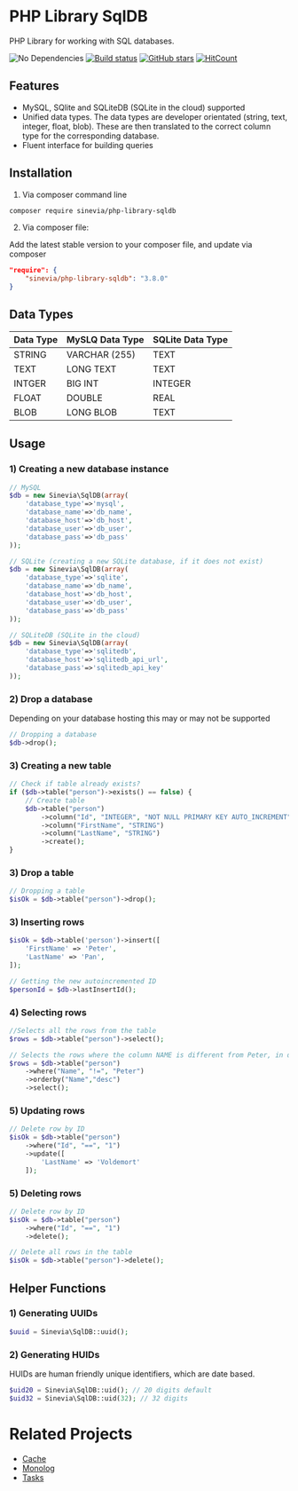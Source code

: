 # PHP Library SqlDB

PHP Library for working with SQL databases.

![No Dependencies](https://img.shields.io/badge/no-dependencies-success.svg)
[![Build status][build-status-master-image]][build-status-master]
[![GitHub stars](https://img.shields.io/github/stars/Sinevia/php-library-sqldb.svg?style=social&label=Star&maxAge=2592000)](https://GitHub.com/Sinevia/php-library-sqldb/stargazers/)
[![HitCount](http://hits.dwyl.io/Sinevia/badges.svg)](http://hits.dwyl.io/Sinevia/badges)

[build-status-master]: https://travis-ci.com/Sinevia/php-library-sqldb
[build-status-master-image]: https://api.travis-ci.com/Sinevia/php-library-sqldb.svg?branch=master

## Features ##
- MySQL, SQlite and SQLiteDB (SQLite in the cloud) supported
- Unified data types. The data types are developer orientated (string, text, integer, float, blob). These are then translated to the correct column type for the corresponding database.
- Fluent interface for building queries

## Installation ##

1) Via composer command line
```sh
composer require sinevia/php-library-sqldb
```

2) Via composer file:

Add the latest stable version to your composer file, and update via composer

```json
"require": {
    "sinevia/php-library-sqldb": "3.8.0"
}
```

## Data Types ##

| Data Type | MySLQ Data Type | SQLite Data Type |
|-----------|-----------------|------------------|
| STRING    | VARCHAR (255)   | TEXT             |
| TEXT      | LONG TEXT       | TEXT             |
| INTGER    | BIG INT         | INTEGER          |
| FLOAT     | DOUBLE          | REAL             |
| BLOB      | LONG BLOB       | TEXT             |



## Usage ##

### 1) Creating a new database instance ###


```php
// MySQL
$db = new Sinevia\SqlDB(array(
    'database_type'=>'mysql',
    'database_name'=>'db_name',
    'database_host'=>'db_host',
    'database_user'=>'db_user',
    'database_pass'=>'db_pass'
));

// SQLite (creating a new SQLite database, if it does not exist)
$db = new Sinevia\SqlDB(array(
    'database_type'=>'sqlite',
    'database_name'=>'db_name',
    'database_host'=>'db_host',
    'database_user'=>'db_user',
    'database_pass'=>'db_pass'
));

// SQLiteDB (SQLite in the cloud)
$db = new Sinevia\SqlDB(array(
    'database_type'=>'sqlitedb',
    'database_host'=>'sqlitedb_api_url',
    'database_pass'=>'sqlitedb_api_key'
));
```

### 2) Drop a database ###

Depending on your database hosting this may or may not be supported

```php
// Dropping a database
$db->drop();
```

### 3) Creating a new table ###

```php
// Check if table already exists?
if ($db->table("person")->exists() == false) {
    // Create table
    $db->table("person")
        ->column("Id", "INTEGER", "NOT NULL PRIMARY KEY AUTO_INCREMENT")
        ->column("FirstName", "STRING")
        ->column("LastName", "STRING")
        ->create();
}
```

### 3) Drop a table ###

```php
// Dropping a table
$isOk = $db->table("person")->drop();
```

### 3) Inserting rows ###

```php
$isOk = $db->table('person')->insert([
    'FirstName' => 'Peter',
    'LastName' => 'Pan',
]);

// Getting the new autoincremented ID
$personId = $db->lastInsertId();
```


### 4) Selecting rows ###

```php
//Selects all the rows from the table
$rows = $db->table("person")->select();

// Selects the rows where the column NAME is different from Peter, in descending order
$rows = $db->table("person")
    ->where("Name", "!=", "Peter")
    ->orderby("Name","desc")
    ->select();
```

### 5) Updating rows ###

```php
// Delete row by ID
$isOk = $db->table("person")
    ->where("Id", "==", "1")
    ->update([
        'LastName' => 'Voldemort'
    ]);
```

### 5) Deleting rows ###

```php
// Delete row by ID
$isOk = $db->table("person")
    ->where("Id", "==", "1")
    ->delete();

// Delete all rows in the table
$isOk = $db->table("person")->delete();
```

## Helper Functions ##

### 1) Generating UUIDs ###

```php
$uuid = Sinevia\SqlDB::uuid();
```

### 2) Generating HUIDs ###

HUIDs are human friendly unique identifiers, which are date based.

```php
$uid20 = Sinevia\SqlDB::uid(); // 20 digits default
$uid32 = Sinevia\SqlDB::uid(32); // 32 digits
```

# Related Projects #

- [Cache](https://github.com/Sinevia/php-library-sqldb-cache)
- [Monolog](https://github.com/Sinevia/php-library-sqldb-monolog)
- [Tasks](https://github.com/Sinevia/php-library-sqldb-tasks)
